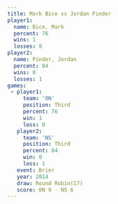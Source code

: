 ```yaml
---
title: Mark Bice vs Jordan Pinder
player1:              
  name: Bice, Mark    
  percent: 76         
  wins: 1             
  losses: 0           
player2:              
  name: Pinder, Jordan
  percent: 84         
  wins: 0             
  losses: 1           
games:
 - player1:         
     team: 'ON'     
     position: Third
     percent: 76    
     win: 1         
     loss: 0        
   player2:         
     team: 'NS'     
     position: Third
     percent: 84    
     win: 0         
     loss: 1        
   event: Brier         
   year: 2014           
   draw: Round Robin(17)
   score: ON 9 - NS 6   
---
```


